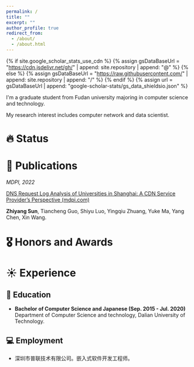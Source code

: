 ```yaml
---
permalink: /
title: ""
excerpt: ""
author_profile: true
redirect_from: 
  - /about/
  - /about.html
---
```

{% if site.google_scholar_stats_use_cdn %}
{% assign gsDataBaseUrl = "https://cdn.jsdelivr.net/gh/" | append: site.repository | append: "@" %}
{% else %}
{% assign gsDataBaseUrl = "https://raw.githubusercontent.com/" | append: site.repository | append: "/" %}
{% endif %}
{% assign url = gsDataBaseUrl | append: "google-scholar-stats/gs_data_shieldsio.json" %}

<span class='anchor' id='about-me'></span>

I'm a graduate student from Fudan university majoring in computer science and technology.

My research interest includes computer network and data scientist.

# 🔥 Status

# 📝 Publications

*MDPI, 2022*

[DNS Request Log Analysis of Universities in Shanghai: A CDN Service Provider’s Perspective (mdpi.com)](https://www.mdpi.com/2078-2489/13/11/542)

**Zhiyang Sun**, Tiancheng Guo, Shiyu Luo, Yingqiu Zhuang, Yuke Ma, Yang Chen, Xin Wang.

# 🎖 Honors and Awards

# ☀️ Experience

## 📖 Education

- **Bachelor of Computer Science and Japanese (Sep. 2015 - Jul. 2020)**
  Department of Computer Science and technology, Dalian University of Technology.

## 💻 Employment

- 深圳市普联技术有限公司。嵌入式软件开发工程师。
